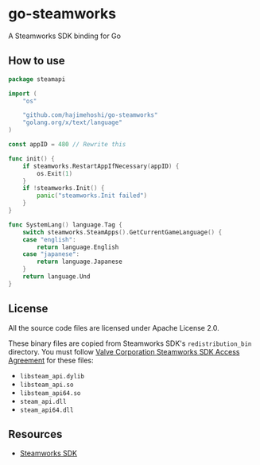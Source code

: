 # go-steamworks

A Steamworks SDK binding for Go

## How to use

```go
package steamapi

import (
	"os"

	"github.com/hajimehoshi/go-steamworks"
	"golang.org/x/text/language"
)

const appID = 480 // Rewrite this

func init() {
	if steamworks.RestartAppIfNecessary(appID) {
		os.Exit(1)
	}
	if !steamworks.Init() {
		panic("steamworks.Init failed")
	}
}

func SystemLang() language.Tag {
	switch steamworks.SteamApps().GetCurrentGameLanguage() {
	case "english":
		return language.English
	case "japanese":
		return language.Japanese
	}
	return language.Und
}
```

## License

All the source code files are licensed under Apache License 2.0.

These binary files are copied from Steamworks SDK's `redistribution_bin` directory. You must follow [Valve Corporation Steamworks SDK Access Agreement](https://partner.steamgames.com/documentation/sdk_access_agreement) for these files:

 * `libsteam_api.dylib`
 * `libsteam_api.so`
 * `libsteam_api64.so`
 * `steam_api.dll`
 * `steam_api64.dll`

## Resources

 * [Steamworks SDK](https://partner.steamgames.com/doc/sdk)
